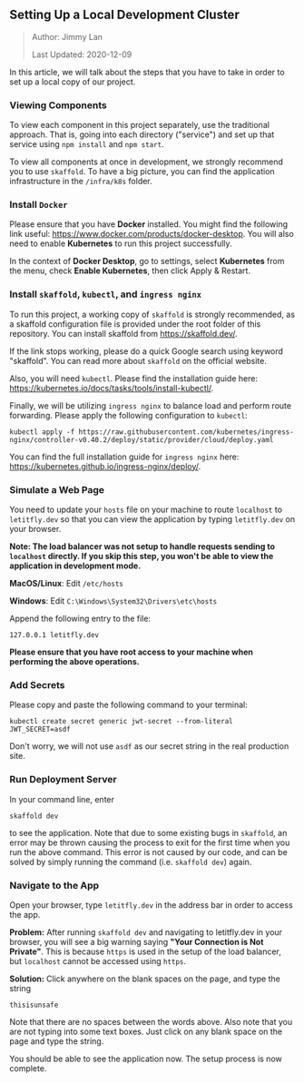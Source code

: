 ## Setting Up a Local Development Cluster

> Author: Jimmy Lan
>
> Last Updated: 2020-12-09

In this article, we will talk about the steps that you have to take in order
to set up a local copy of our project.

### Viewing Components

To view each component in this project separately, use the traditional
approach.
That is, going into each directory ("service") and set up that service
using `npm install` and `npm start`.

To view all components at once in development, we strongly recommend
you to use `skaffold`.
To have a big picture, you can find the application infrastructure in
the `/infra/k8s` folder.

### Install `Docker`

Please ensure that you have **Docker** installed.
You might find the following link useful: https://www.docker.com/products/docker-desktop.
You will also need to enable **Kubernetes** to run this project successfully.

In the context of **Docker Desktop**, go to settings, select **Kubernetes** from the menu,
check **Enable Kubernetes**, then click Apply & Restart.

### Install `skaffold`, `kubectl`, and `ingress nginx`

To run this project, a working copy of `skaffold` is strongly recommended, as a skaffold configuration file is provided under the root folder of this repository.
You can install skaffold from https://skaffold.dev/.

If the link stops working, please do a quick Google search
using keyword "skaffold".
You can read more about `skaffold` on the official website.

Also, you will need `kubectl`. Please find the installation guide here:
https://kubernetes.io/docs/tasks/tools/install-kubectl/.

Finally, we will be utilizing `ingress nginx` to balance load and perform
route forwarding. Please apply the following configuration to `kubectl`:

```
kubectl apply -f https://raw.githubusercontent.com/kubernetes/ingress-nginx/controller-v0.40.2/deploy/static/provider/cloud/deploy.yaml
```

You can find the full installation guide for `ingress nginx` here: https://kubernetes.github.io/ingress-nginx/deploy/.

### Simulate a Web Page

You need to update your `hosts` file on your machine to
route `localhost` to `letitfly.dev` so that you can view the application
by typing `letitfly.dev` on your browser.

**Note: The load balancer was not setup to handle requests sending to
`localhost` directly. If you skip this step, you won't be able to view
the application in development mode.**

**MacOS/Linux**: Edit `/etc/hosts`

**Windows**: Edit `C:\Windows\System32\Drivers\etc\hosts`

Append the following entry to the file:

```
127.0.0.1 letitfly.dev
```

**Please ensure that you have root access to your machine when performing
the above operations.**

### Add Secrets

Please copy and paste the following command to your terminal:

```
kubectl create secret generic jwt-secret --from-literal JWT_SECRET=asdf
```

Don't worry, we will not use `asdf` as our secret string in the real production site.

### Run Deployment Server

In your command line, enter

```
skaffold dev
```

to see the application. Note that due to some existing bugs in `skaffold`,
an error may be thrown causing the process to exit for the first time
when you run the above command.
This error is not caused by our code, and can be solved by simply running
the command (i.e. `skaffold dev`) again.

### Navigate to the App

Open your browser, type `letitfly.dev` in the address bar in order to access the app.

**Problem:** After running `skaffold dev` and navigating to letitfly.dev in your browser,
you will see a big warning saying **"Your Connection is Not Private"**.
This is because `https` is used in the setup of the load balancer, but `localhost`
cannot be accessed using `https`.

**Solution:** Click anywhere on the blank spaces on the page, and type the string

```
thisisunsafe
```

Note that there are no spaces between the words above. Also note that you are
not typing into some text boxes. Just click on any blank space on the page and type
the string.

You should be able to see the application now. The setup process is now complete.
